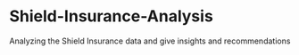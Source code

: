 # Shield-Insurance-Analysis
Analyzing the Shield Insurance data and give insights and recommendations
